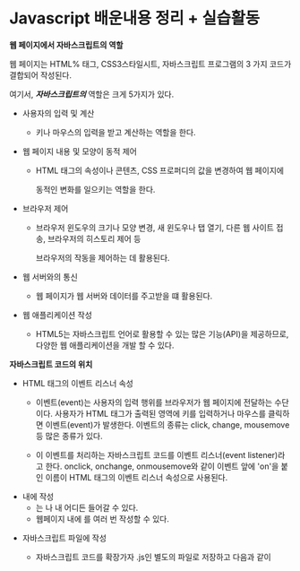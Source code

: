 # Javascript 배운내용 정리 + 실습활동
**웹 페이지에서 자바스크립트의 역할**

웹 페이지는 HTML% 태그, CSS3스타일시트, 자바스크립트 프로그램의 
3 가지 코드가 결합되어 작성된다.

여기서, ___자바스크립트의___ 역할은 크게 5가지가 있다.


- 사용자의 입력 및 계산
  - 키나 마우스의 입력을 받고 계산하는 역할을 한다.
 
- 웹 페이지 내용 및 모양이 동적 제어
  - HTML 태그의 속성이나 콘텐츠, CSS 프로퍼디의 값을 변경하여 웹 페이지에
    
    동적인 변화를 일으키는 역할을 한다.

- 브라우저 제어
  - 브라우저 윈도우의 크기나 모양 변경, 새 윈도우나 탭 열기, 다른 웹 사이트 접송, 브라우저의 히스토리 제어 등
    
    브라우저의 작동을 제어하는 데 활용된다.
    
- 웹 서버와의 통신
  - 웹 페이지가 웹 서버와 데이터를 주고받을 떄 활용된다.

- 웹 애플리케이션 작성
  - HTML5는 자바스크립트 언어로 활용할 수 있는 많은 기능(API)을 제공하므로, 다양한 웹 애플리케이션을 개발 할 수 있다.

**자바스크립트 코드의 위치**

- HTML 태그의 이벤트 리스너 속성
  - 이벤트(event)는 사용자의 입력 행위를 브라우저가 웹 페이지에 전달하는 수단이다. 
    사용자가 HTML 태그가 출력된 영역에 키를 입력하거나 마우스를 클릭하면 이벤트(event)가 발생한다. 이벤트의 종류는 click, change, mousemove등 많은 종류가 있다.
    
  - 이 이벤트를 처리하는 자바스크립트 코드를 이벤트 리스너(event listener)라고 한다.
    onclick, onchange, onmousemove와 같이 이벤트 앞에 'on'을 붙인 이름이 HTML 태그의 이벤트 리스너 속성으로 사용된다. 
- <script></script> 내에 작성
  - <script></script>는 <head></head>나 <body></body> 내 어디든 들어갈 수 있다.
  - 웹페이지 내에 <script></script>를 여러 번 작성할 수 있다.
- 자바스크립트 파일에 작성
  - 자바스크립트 코드를 확장가자 .js인 별도의 파일로 저장하고 다음과 같이 <script>태그의 src 속성으로 불러 사용할 수 있다.
  
  ```javascript
  <script src="파일이름.js">
    // HTML5부터 이곳에 자바스크립트 코드를 추가 작성하면 안됨
  </script>```

- URL 부분에 작성
  - <a> 태그의 href 속성에도 자바스크립트 코드를 작성할 수 있다.
  
  ```javascript
  <a href="javascript:자바스크립트 코드">링트</a>
  ```
  
**자바스크립트 다이얼로그 : 사용자 입력 및 메시지 출력**
- 프롬프트 다이얼로그, prompt("메시지", "디폴트 입력값")
  - prompt() 함수는 다이얼로그를 출력하고 사용자로부터 문자열을 입력받아 리턴한다.
  ```javascript
  var ret = prompt("이름을 입력하세요", 조윤식);
  if (ret == null) {
  // 취소 버튼이나 다이얼로그를 닫은 경우
  }
  else if (ret == "") {
  // 문자열 입력없이 확인 버튼을 누른 경우
  }
  else {
  // ret에는 사용자가 입력한 문자열
  }```
  
- 확인 다이얼로그, confirm("메시지")
  - cofirm() 함수는 '메시지'와 확인/취소(OK/CANCEL) 버튼을 가진 다이얼로그를 출력한다.
  ```javascript
  var ret = confirm("메세지를 전송할까요?")
  if (ret == true) {
  // 사용자가 "확인" 버튼을 누른 경우
  }
  else {
  // 취소버튼이나 다이얼로그를 닫은 경우
  }```
  
- 경고 다이얼로그, alert("메시지")
  - alert() 함수는 다이얼로그를 출력하여 단순히 메시지를 전달한다.
  ```javascript
  alert("클릭하였습니다.")
  ```
  
**변수 선언**
  
변수는 자바스크립트 코드가 실행중에 데이터를 저장하는 공간의 이름이다. C나 Java와는 달리, 자바스크립트는 변수에 데이터 타입을 정하지 않는다.

- var 키워드를 이용한 변수 선언
  ```javascript
  var score;               // 변수 score 선언
  var year, month, day;    // year, month, day의 3개의 변수 선언
  var address = "서울시";  // address 변수를 선언하고 "서울시"로 초기화
  ```

  ***자바스크립트에는 변수의 타입이 없으므로 다음과 같이 var와 변수 명만으로 선언한다.***   int, double X => var(유동적)
 
**지역변수와 전역변수**

변수는 사용범위(scope)에 따라 다음과 같이 전역변수(global)와 지역벼수(local)로 나뉜다.
  - 전역 변수 : **함수 밖에서 선언** 되거나 **함수 내에서 var키워드 없이 선언,** 프로그램 **전역** 에서 사용가능
  - 지역 변수 : **함수 안에서 var키워드로 선언,** 선언된 함수 내에서만 사용 
  
  ```javascript
  var x;          // 전역변수 x선언
  function f() {  // 함수 f() 코드
    var y;        // 지역변수 y 선언
    x = 10;       // 전역변수 x에 10 저장
    y = 10;       // 지역변수 y에 10 저장
    z = 10;       // 새로운 전역변수 z선언. 10으로 
  }
  ```
  
  **this로 전역 변수 접근**
  
  지역변수와 전역변수의 이름이 같을 떄, this를 이용하면 전역변수에 접근할 수 있다.
  
  함수 f() 내에서 변수 x를 언급하면 당연히 지역 변수 x를 뜻한다. this.x로 하면 전역변수 x에 접근할 수 있다.
  
  ```javascript
  var x;            // 전역변수 x 선언
  function f() {    // 함수 f() 코드
    var x;          // 지역변수 x 선언
    x = 1;          // 지역변수 x에 1 저장
    this.x = 100;   // 전역변수 x에 100 저장
  }
  ```
  
  
